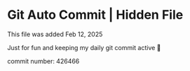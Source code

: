 # Git Auto Commit | Hidden File

This file was added Feb 12, 2025

Just for fun and keeping my daily git commit active 🤪

commit number: 426466
